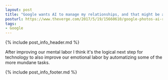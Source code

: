 ```yaml
---
layout: post
title: "Google wants AI to manage my relationships, and that might be a good thing"
posturl: https://www.theverge.com/2017/5/19/15660610/google-photos-ai-relationship-emotional-labor
tags:
- Google
---
```


{% include post_info_header.md %}

After improving our mental labor I think it's the logical next step for technology to also improve our emotional labor by automatizing some of the more mundane tasks.

<!--more-->
{% include post_info_footer.md %}
